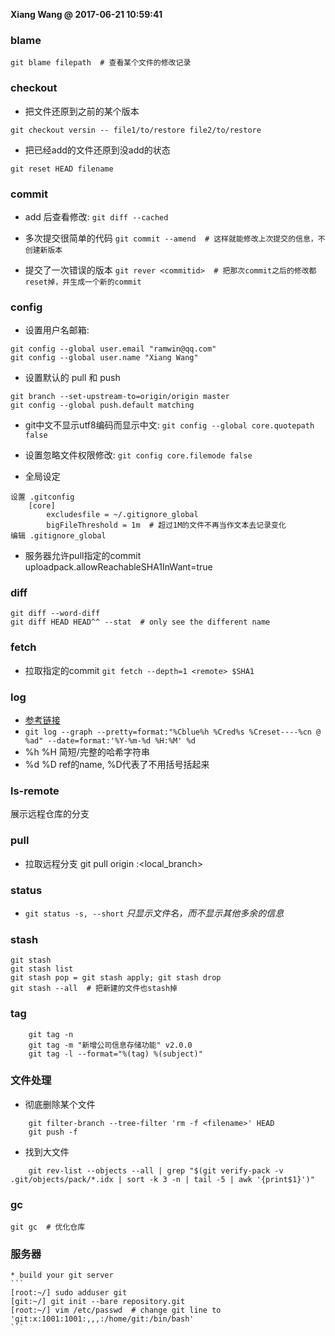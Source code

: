**Xiang Wang @ 2017-06-21 10:59:41**

### blame
```
git blame filepath  # 查看某个文件的修改记录
```

### checkout
* 把文件还原到之前的某个版本
```
git checkout versin -- file1/to/restore file2/to/restore
```
* 把已经add的文件还原到没add的状态
```
git reset HEAD filename
```

### commit
* add 后查看修改: `git diff --cached`

* 多次提交很简单的代码 `git commit --amend  # 这样就能修改上次提交的信息，不创建新版本`

* 提交了一次错误的版本 `git rever <commitid>  # 把那次commit之后的修改都reset掉，并生成一个新的commit`

### config
* 设置用户名邮箱:
```
git config --global user.email "ramwin@qq.com"
git config --global user.name "Xiang Wang"
```
* 设置默认的 pull 和 push
```
git branch --set-upstream-to=origin/origin master
git config --global push.default matching
```

* git中文不显示utf8编码而显示中文: `git config --global core.quotepath false`

* 设置忽略文件权限修改: `git config core.filemode false`

* 全局设定
```
设置 .gitconfig
    [core]
        excludesfile = ~/.gitignore_global
        bigFileThreshold = 1m  # 超过1M的文件不再当作文本去记录变化
编辑 .gitignore_global
```

* 服务器允许pull指定的commit
uploadpack.allowReachableSHA1InWant=true

### diff
```
git diff --word-diff
git diff HEAD HEAD^^ --stat  # only see the different name
```

### fetch
* 拉取指定的commit
`git fetch --depth=1 <remote> $SHA1`

### log
* [参考链接](http://blog.sina.com.cn/s/blog_601f224a01012wat.html)
* `git log --graph --pretty=format:"%Cblue%h %Cred%s %Creset----%cn @ %ad" --date=format:'%Y-%m-%d %H:%M' %d`
* %h %H 简短/完整的哈希字符串
* %d %D ref的name, %D代表了不用括号括起来

### ls-remote
展示远程仓库的分支

### pull
* 拉取远程分支 git pull origin <branch>:<local_branch>

### status
* `git status -s, --short` *只显示文件名，而不显示其他多余的信息*

### stash
```
git stash
git stash list
git stash pop = git stash apply; git stash drop
git stash --all  # 把新建的文件也stash掉
```


### tag
```
    git tag -n
    git tag -m "新增公司信息存储功能" v2.0.0
    git tag -l --format="%(tag) %(subject)"
```

### 文件处理
* 彻底删除某个文件
```
    git filter-branch --tree-filter 'rm -f <filename>' HEAD
    git push -f
```
* 找到大文件
```
    git rev-list --objects --all | grep "$(git verify-pack -v .git/objects/pack/*.idx | sort -k 3 -n | tail -5 | awk '{print$1}')"
```

### gc
```
git gc  # 优化仓库
```

### 服务器
    * build your git server
    ```
    [root:~/] sudo adduser git
    [git:~/] git init --bare repository.git
    [root:~/] vim /etc/passwd  # change git line to 'git:x:1001:1001:,,,:/home/git:/bin/bash'
    ```
